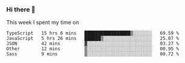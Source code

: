 ### Hi there 👋

<!--
**qiruohan/qiruohan** is a ✨ _special_ ✨ repository because its `README.md` (this file) appears on your GitHub profile.

Here are some ideas to get you started:

- 🔭 I’m currently working on ...
- 🌱 I’m currently learning ...
- 👯 I’m looking to collaborate on ...
- 🤔 I’m looking for help with ...
- 💬 Ask me about ...
- 📫 How to reach me: ...
- 😄 Pronouns: ...
- ⚡ Fun fact: ...
-->

This week I spent my time on 
<!--START_SECTION:waka-->
```text
TypeScript   15 hrs 6 mins   █████████████████▒░░░░░░░   69.59 % 
JavaScript   5 hrs 26 mins   ██████▒░░░░░░░░░░░░░░░░░░   25.07 % 
JSON         42 mins         ▓░░░░░░░░░░░░░░░░░░░░░░░░   03.27 % 
Other        12 mins         ▒░░░░░░░░░░░░░░░░░░░░░░░░   00.95 % 
Sass         9 mins          ▒░░░░░░░░░░░░░░░░░░░░░░░░   00.72 % 
```
<!--END_SECTION:waka-->
